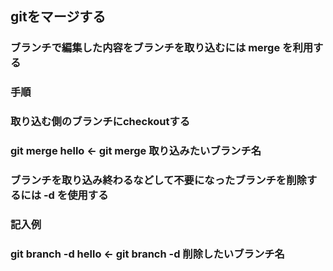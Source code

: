 ## gitをマージする
### ブランチで編集した内容をブランチを取り込むには merge を利用する
### 手順
### 取り込む側のブランチにcheckoutする
### git merge hello   ←   git merge 取り込みたいブランチ名
### ブランチを取り込み終わるなどして不要になったブランチを削除するには -d を使用する
### 記入例
### git branch -d hello   ←   git branch -d 削除したいブランチ名
